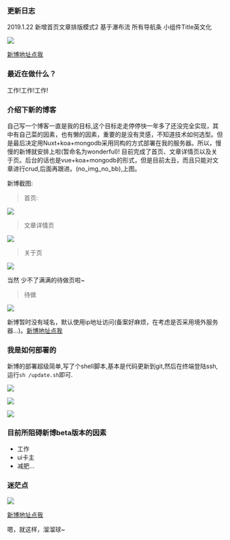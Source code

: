 ### 更新日志

2019.1.22  新增首页文章排版模式2  基于瀑布流 所有导航条 小组件Title英文化

![](https://ws4.sinaimg.cn/large/006tNc79gy1fzfe48g3rdj318y0u0qcv.jpg)

[新博地址点我](http://47.106.163.14)


### 最近在做什么？

工作!工作!工作!

### 介绍下新的博客

自己写一个博客一直是我的目标,这个目标走走停停快一年多了还没完全实现，其中有自己菜的因素，也有懒的因素，重要的是没有灵感，不知道技术如何选型。但是最后决定用Nuxt+koa+mongodb采用同构的方式部署在我的服务器。所以，慢慢的新博就安排上啦(暂命名为wonderful)! 目前完成了首页、文章详情页以及关于页。后台的话也是vue+koa+mongodb的形式，但是目前太丑，而且只能对文章进行crud,后面再跟进。(no_img_no_bb),上图。

新博截图:

>首页:

![](https://ws4.sinaimg.cn/large/006tNc79gy1fzeczmq70kj31js0u0qc9.jpg)

>文章详情页

![](https://ws1.sinaimg.cn/large/006tNc79gy1fzed09lc5zj31bq0u0dkg.jpg)

>关于页

![](https://ws4.sinaimg.cn/large/006tNc79gy1fzed0r65nvj31530u07a8.jpg)

当然 少不了满满的待做页啦~

>待做


![](https://ws4.sinaimg.cn/large/006tNc79gy1fzed1exounj316x0u0grg.jpg)

新博暂时没有域名，默认使用ip地址访问(备案好麻烦，在考虑是否采用境外服务器...)。[新博地址点我](http://47.106.163.14)


### 我是如何部署的

新博的部署超级简单,写了个shell脚本,基本是代码更新到git,然后在终端登陆ssh,运行`sh /update.sh`即可.

![](https://ws3.sinaimg.cn/large/006tNc79gy1fzed3fzwefj30dr09vdg1.jpg)


![](https://ws3.sinaimg.cn/large/006tNc79gy1fzed4ra6awj30dh0brgls.jpg)

![](https://ws2.sinaimg.cn/large/006tNc79gy1fzed57ujp8j30d70bnq37.jpg)

### 目前所阻碍新博beta版本的因素

* 工作
* ui卡主
* 减肥...


### 迷茫点

![](https://ws4.sinaimg.cn/large/006tNc79gy1fzed6r36rpj30tw0bmjrr.jpg)


[新博地址点我](http://47.106.163.14)

嗯，就这样，溜溜球~